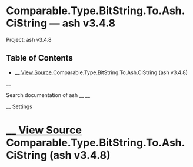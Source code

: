 # Comparable.Type.BitString.To.Ash.CiString — ash v3.4.8

Project: ash v3.4.8

## Table of Contents

- [ __ View Source ](external_link) Comparable.Type.BitString.To.Ash.CiString (ash v3.4.8)

__

Search documentation of ash __ __

__ Settings

#  [ __ View Source ](external_link) Comparable.Type.BitString.To.Ash.CiString (ash v3.4.8)
